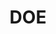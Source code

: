 ---
name: Joseph DeCarolis
department: Department of Energy, Energy Information Administration
title: DOE
---